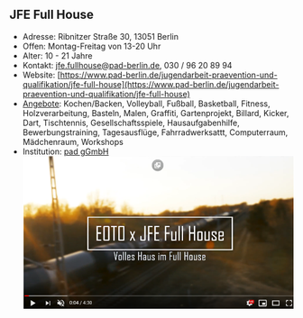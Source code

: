 ## JFE Full House
- Adresse:      Ribnitzer Straße 30, 13051 Berlin
- Offen:        Montag-Freitag von 13-20 Uhr
- Alter:        10 - 21 Jahre
- Kontakt:      jfe.fullhouse@pad-berlin.de, 030 / 96 20 89 94 
- Website: [https://www.pad-berlin.de/jugendarbeit-praevention-und-qualifikation/jfe-full-house](https://www.pad-berlin.de/jugendarbeit-praevention-und-qualifikation/jfe-full-house)
- [Angebote](https://www.instagram.com/jfe.fullhouse/):     Kochen/Backen, Volleyball, Fußball, Basketball, Fitness, Holzverarbeitung, Basteln, Malen, Graffiti, Gartenprojekt, Billard, Kicker, Dart, Tischtennis, Gesellschaftsspiele, Hausaufgabenhilfe, Bewerbungstraining, Tagesausflüge, Fahrradwerksattt, Computerraum, Mädchenraum, Workshops
- Institution:  [pad gGmbH](https://www.pad-berlin.de/)
[![Volles Haus im Full House](../images/fullhouse.png)](https://www.youtube.com/watch?v=xLhWAbKMOsA)
